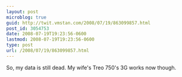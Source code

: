 ```yaml
---
layout: post
microblog: true
guid: http://twit.vmstan.com/2008/07/19/863099857.html
post_id: 3054753
date: 2008-07-19T19:23:56-0600
lastmod: 2008-07-19T19:23:56-0600
type: post
url: /2008/07/19/863099857.html
---
```

So, my data is still dead. My wife's Treo 750's 3G works now though.
